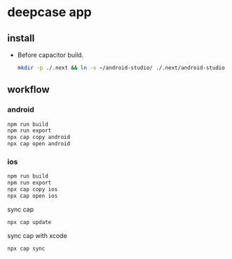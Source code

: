 # deepcase app

## install

- Before capacitor build.
  ```sh
  mkdir -p ./.next && ln -s ~/android-studio/ ./.next/android-studio
  ```

## workflow

### android

```sh
npm run build
npm run export
npx cap copy android
npx cap open android
```

### ios

```sh
npm run build
npm run export
npx cap copy ios
npx cap open ios
```

sync cap

```sh
npx cap update
```

sync cap with xcode

```sh
npx cap sync
```